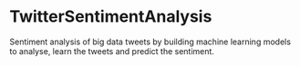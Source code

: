 # TwitterSentimentAnalysis

Sentiment analysis of big data tweets by building machine learning models to analyse, learn the tweets and predict  the sentiment. 
